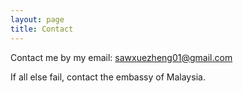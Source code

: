 ```yaml
---
layout: page
title: Contact
---
```


Contact me by my email: sawxuezheng01@gmail.com

If all else fail, contact the embassy of Malaysia.

